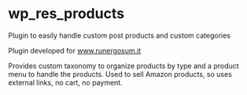 # wp_res_products
Plugin to easily handle custom post products and custom categories

Plugin developed for www.runergosum.it

Provides custom taxonomy to organize  products by type and a product menu to handle the products.
Used to sell Amazon products, so uses external links, no cart, no payment.


